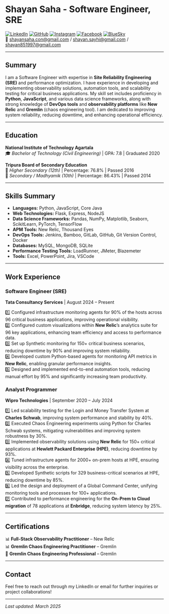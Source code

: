 # Shayan Saha - Software Engineer, SRE

[![LinkedIn](https://img.icons8.com/?size=25&id=13930&format=png&color=000000)](https://linkedin.com/in/shayansaha85) [![GitHub](https://img.icons8.com/?size=25&id=AZOZNnY73haj&format=png&color=000000)](https://github.com/shayansaha85) [![Instagram](https://img.icons8.com/?size=25&id=Xy10Jcu1L2Su&format=png&color=000000)](https://instagram.com/shayansaha85) [![Facebook](https://img.icons8.com/?size=25&id=uLWV5A9vXIPu&format=png&color=000000)](https://www.facebook.com/shayansaha85page/) [![BlueSky](https://img.icons8.com/?size=25&id=3ovMFy5JDSWq&format=png&color=000000)](https://bsky.app/profile/shayandev.bsky.social)
<br>
📧 shayansaha.con@gmail.com / shayan.sayhi@gmail.com / shayan851997@gmail.com

---

## Summary

I am a Software Engineer with expertise in **Site Reliability Engineering (SRE)** and performance optimization. I have experience in developing and implementing observability solutions, automation tools, and scalability testing for critical business applications. My skill set includes proficiency in **Python**, **JavaScript**, and various data science frameworks, along with strong knowledge of **DevOps tools** and **observability platforms** like **New Relic** and **Gremlin** (chaos engineering tool). I am dedicated to improving system reliability, reducing downtime, and enhancing operational efficiency.

---

## Education

**National Institute of Technology Agartala**  
🎓 *Bachelor of Technology (Civil Engineering)* | GPA: 7.8 | Graduated 2020

**Tripura Board of Secondary Education**  
🏫 *Higher Secondary (12th)* | Percentage: 76.8% | Passed 2016  
🏫 *Secondary / Madhyamik (10th)* | Percentage: 86.43% | Passed 2014

---

## Skills Summary

- **Languages:** Python, JavaScript, Core Java
- **Web Technologies:** Flask, Express, NodeJS
- **Data Science Frameworks:** Pandas, NumPy, Matplotlib, Seaborn, ScikitLearn, PyTorch, TensorFlow
- **APM Tools:** New Relic, Thousand Eyes
- **DevOps Tools:** Jenkins, Bamboo, GitLab, GitHub, Git Version Control, Docker
- **Databases:** MySQL, MongoDB, SQLite
- **Performance Testing Tools:** LoadRunner, JMeter, Blazemeter
- **Tools:** Excel, PowerPoint, Jira, VSCode

---

## Work Experience

### Software Engineer (SRE)  
**Tata Consultancy Services** | August 2024 – Present

1️⃣ Configured infrastructure monitoring agents for 90% of the hosts across 96 critical business applications, improving operational visibility.<br>
2️⃣ Configured custom visualizations within **New Relic**’s analytics suite for 96 key applications, enhancing team efficiency and access to performance data.<br>
3️⃣ Set up Synthetic monitoring for 150+ critical business scenarios, reducing downtime by 90% and improving system reliability.<br>
4️⃣ Developed custom Python-based agents for monitoring API metrics in **New Relic**, enabling granular performance insights.<br>
5️⃣ Designed and implemented end-to-end automation tools, reducing manual effort by 95% and significantly increasing team productivity.<br>

### Analyst Programmer  
**Wipro Technologies** | September 2020 – July 2024

1️⃣ Led scalability testing for the Login and Money Transfer System at **Charles Schwab**, improving system performance and stability by 40%.<br>
2️⃣ Executed Chaos Engineering experiments using Python for Charles Schwab systems, mitigating vulnerabilities and improving system robustness by 30%.<br>
3️⃣ Implemented observability solutions using **New Relic** for 150+ critical applications at **Hewlett Packard Enterprise (HPE)**, reducing downtime by 93%.<br>
4️⃣ Tuned infrastructure agents for 2000+ on-prem hosts at HPE, ensuring visibility across the enterprise.<br>
5️⃣ Developed Synthetic scripts for 329 business-critical scenarios at HPE, reducing downtime by 85%.<br>
6️⃣ Led the design and deployment of a Global Command Center, unifying monitoring tools and processes for 100+ applications.<br>
7️⃣ Contributed to performance engineering for the **On-Prem to Cloud migration** of 78 applications at **Enbridge**, reducing system latency by 25%.<br>

---

## Certifications

📊 **Full-Stack Observability Practitioner** – New Relic <br>
📊 **Gremlin Chaos Engineering Practitioner** – Gremlin <br>
🐒 **Gremlin Chaos Engineering Professional** – Gremlin <br>

---

## Contact

Feel free to reach out through my LinkedIn or email for further inquiries or project collaborations!

---

*Last updated: March 2025*
